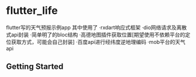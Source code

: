 # flutter_life

flutter写的天气预报示例app
其中使用了
·rxdart响应式框架
·dio网络请求及离散式api封装
·简单明了的bloc结构
·高德地图插件获取位置[期望使用不依赖平台的定位获取方式，可能会自己封装]
·百度api进行经纬度逆地理编码
·mob平台的天气api

## Getting Started

